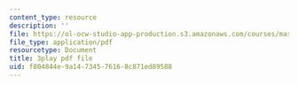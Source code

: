 ```yaml
---
content_type: resource
description: ''
file: https://ol-ocw-studio-app-production.s3.amazonaws.com/courses/mas-s62-cryptocurrency-engineering-and-design-spring-2018/f804844e9a14734576168c871ed89588_IJquEYhiq_U.pdf
file_type: application/pdf
resourcetype: Document
title: 3play pdf file
uid: f804844e-9a14-7345-7616-8c871ed89588
---
```

